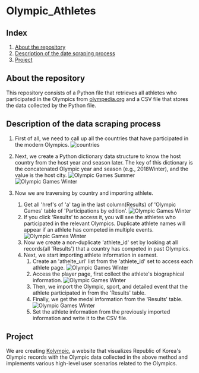 # Olympic_Athletes

## Index
1. [About the repository](#About-the-repository)
2. [Description of the date scraping process](#Description-of-the-data-scraping-process)
3. [Project](#Project)

## About the repository
This repository consists of a Python file that retrieves all athletes who participated in the Olympics from [olympedia.org](http://www.olympedia.org/) and a CSV file that stores the data collected by the Python file.

## Description of the data scraping process
1. First of all, we need to call up all the countries that have participated in the modern Olympics.
![countries](https://drive.google.com/uc?export=view&id=123lYQUfNfYIe35YMWWqMj3Is9D8Bz4zh)


2. Next, we create a Python dictionary data structure to know the host country from the host year and season later. The key of this dictionary is the concatenated Olympic year and season (e.g., 2018Winter), and the value is the host city.
![Olympic Games Summer](https://drive.google.com/uc?export=view&id=1nA5n0jaHgL7GYf1Y2TvZYVunFXWn0Z8Y)
![Olympic Games Winter](https://drive.google.com/uc?export=view&id=1lnHeAzstGe38yjvoWH17jIzYQymmrOZu)

3. Now we are traversing by country and importing athlete.
    1. Get all 'href's of 'a' tag in the last column(Results) of 'Olympic Games' table of 'Participations by edition'.
    ![Olympic Games Winter](https://drive.google.com/uc?export=view&id=1hxLoibKc9HgsivyN4cKcjbilJsxkLCN8)
    2. If you click ‘Results’ to access it, you will see the athletes who participated in the relevant Olympics. Duplicate athlete names will appear if an athlete has competed in multiple events.
    ![Olympic Games Winter](https://drive.google.com/uc?export=view&id=1ETDZrNl2-Aie9RKuhLqCgmC0P3SzEL0P)
    3. Now we create a non-duplicate 'athlete_id' set by looking at all records(all 'Results') that a country has competed in past Olympics.
    4. Next, we start importing athlete information in earnest.
        1. Create an 'athelte_url' list from the 'athlete_id' set to access each athlete page.
        ![Olympic Games Winter](https://drive.google.com/uc?export=view&id=15wyO4z4s7t1-kv-8JqrdlkCcfQs-pkrj)
        2. Access the player page, first collect the athlete's biographical information.
        ![Olympic Games Winter](https://drive.google.com/uc?export=view&id=1JxoaZKKk63l0xeA0lXn53eORABka-CG3)
        3. Then, we import the Olympic, sport, and detailed event that the athlete participated in from the 'Results' table.
        4. Finally, we get the medal information from the 'Results' table.
        ![Olympic Games Winter](https://drive.google.com/uc?export=view&id=1lWXSX2Mqol9jwMa8rV-wznS1XS93wBQp)
        5. Set the athlete information from the previously imported information and write it to the CSV file.

## Project
We are creating [Kolympic](https://kolympic.com/), a website that visualizes Republic of Korea's Olympic records with the Olympic data collected in the above method and implements various high-level user scenarios related to the Olympics.